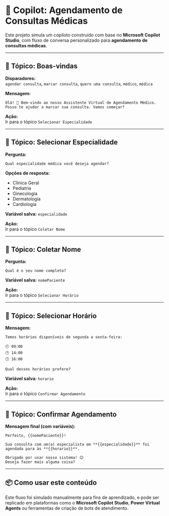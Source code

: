 
# 🤖 Copilot: Agendamento de Consultas Médicas

Este projeto simula um copiloto construído com base no **Microsoft Copilot Studio**, com fluxo de conversa personalizado para **agendamento de consultas médicas**.

---

## 🧩 Tópico: Boas-vindas

**Disparadores:**  
`agendar consulta`, `marcar consulta`, `quero uma consulta`, `médico`, `médica`

**Mensagem:**  
```
Olá! 👋 Bem-vindo ao nosso Assistente Virtual de Agendamento Médico.  
Posso te ajudar a marcar sua consulta. Vamos começar?
```

**Ação:**  
Ir para o tópico `Selecionar Especialidade`

---

## 🧩 Tópico: Selecionar Especialidade

**Pergunta:**  
```
Qual especialidade médica você deseja agendar?
```

**Opções de resposta:**
- Clínica Geral
- Pediatria
- Ginecologia
- Dermatologia
- Cardiologia

**Variável salva:** `especialidade`

**Ação:**  
Ir para o tópico `Coletar Nome`

---

## 🧩 Tópico: Coletar Nome

**Pergunta:**  
```
Qual é o seu nome completo?
```

**Variável salva:** `nomePaciente`

**Ação:**  
Ir para o tópico `Selecionar Horário`

---

## 🧩 Tópico: Selecionar Horário

**Mensagem:**  
```
Temos horários disponíveis de segunda a sexta-feira:

🕘 09:00  
🕑 14:00  
🕓 16:00

Qual desses horários prefere?
```

**Variável salva:** `horario`

**Ação:**  
Ir para o tópico `Confirmar Agendamento`

---

## 🧩 Tópico: Confirmar Agendamento

**Mensagem final (com variáveis):**
```
Perfeito, {{nomePaciente}}!

Sua consulta com um(a) especialista em **{{especialidade}}** foi agendada para às **{{horario}}**.

Obrigado por usar nosso sistema! 😊  
Deseja fazer mais alguma coisa?
```

---

## 📦 Como usar este conteúdo

Este fluxo foi simulado manualmente para fins de aprendizado, e pode ser replicado em plataformas como o **Microsoft Copilot Studio**, **Power Virtual Agents** ou ferramentas de criação de bots de atendimento.

